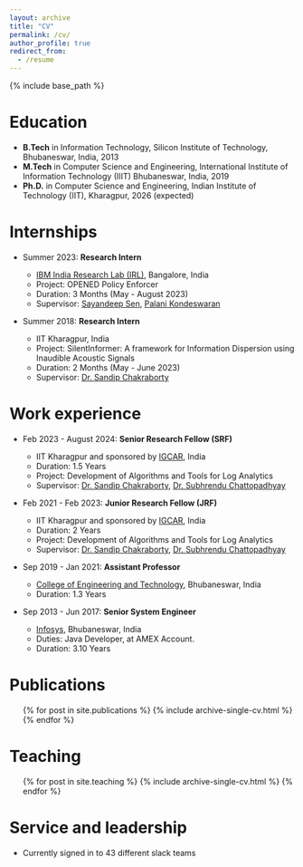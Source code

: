 ```yaml
---
layout: archive
title: "CV"
permalink: /cv/
author_profile: true
redirect_from:
  - /resume
---
```


{% include base_path %}

Education
======
* **B.Tech** in Information Technology, Silicon Institute of Technology, Bhubaneswar, India, 2013
* **M.Tech** in Computer Science and Engineering, International Institute of Information Technology (IIIT) Bhubaneswar, India, 2019
* **Ph.D.** in Computer Science and Engineering, Indian Institute of Technology (IIT), Kharagpur, 2026 (expected)

Internships
======
* Summer 2023: **Research Intern**
  * [IBM India Research Lab (IRL)](https://research.ibm.com/), Bangalore, India
  * Project: OPENED Policy Enforcer
  * Duration: 3 Months (May - August 2023)
  * Supervisor: [Sayandeep Sen](https://researcher.watson.ibm.com/researcher/view.php?person=in-sayandes), [Palani Kondeswaran](https://researcher.watson.ibm.com/researcher/view.php?person=in-palani.kodeswaran)

* Summer 2018: **Research Intern**
  * IIT Kharagpur, India
  * Project: SilentInformer: A framework for Information Dispersion using Inaudible Acoustic Signals
  * Duration: 2 Months (May - June 2023)
  * Supervisor: [Dr. Sandip Chakraborty](https://cse.iitkgp.ac.in/~sandipc/)

Work experience
======
* Feb 2023 - August 2024: **Senior Research Fellow (SRF)**
  * IIT Kharagpur and sponsored by [IGCAR](http://www.igcar.gov.in/), India
  * Duration: 1.5 Years
  * Project: Development of Algorithms and Tools for Log Analytics
  * Supervisor: [Dr. Sandip Chakraborty](https://cse.iitkgp.ac.in/~sandipc/), [Dr. Subhrendu Chattopadhyay](https://www.idrbt.ac.in/dr-subhrendu-chattopadhyay/)

* Feb 2021 - Feb 2023: **Junior Research Fellow (JRF)**
  * IIT Kharagpur and sponsored by [IGCAR](http://www.igcar.gov.in/), India
  * Duration: 2 Years
  * Project: Development of Algorithms and Tools for Log Analytics
  * Supervisor: [Dr. Sandip Chakraborty](https://cse.iitkgp.ac.in/~sandipc/), [Dr. Subhrendu Chattopadhyay](https://www.idrbt.ac.in/dr-subhrendu-chattopadhyay/)

* Sep 2019 - Jan 2021: **Assistant Professor**
  * [College of Engineering and Technology](https://www.cet.edu.in/), Bhubaneswar, India
  * Duration: 1.3 Years

* Sep 2013 - Jun 2017: **Senior System Engineer**
  * [Infosys](https://www.infosys.com/), Bhubaneswar, India
  * Duties: Java Developer, at AMEX Account.
  * Duration: 3.10 Years


<!--
Research Intern - Confidential Computing Group
Microsoft Research Cambridge, UK, (advised by Alex Shamis), Sept 2021 - Dec 2021

Software and Systems Engineer - Cloud RnD
Intracom Telecom, Athens, Greece, Jun 2017 - Jul 2018
-->

<!--Skills
======
* Skill 1
* Skill 2
  * Sub-skill 2.1
  * Sub-skill 2.2
  * Sub-skill 2.3
* Skill 3
-->

Publications
======
  <ul>{% for post in site.publications %}
    {% include archive-single-cv.html %}
  {% endfor %}</ul>
  
<!--Talks
======
  <ul>{% for post in site.talks %}
    {% include archive-single-talk-cv.html %}
  {% endfor %}</ul>
-->  

Teaching
======
  <ul>{% for post in site.teaching %}
    {% include archive-single-cv.html %}
  {% endfor %}</ul>
  
Service and leadership
======
* Currently signed in to 43 different slack teams
